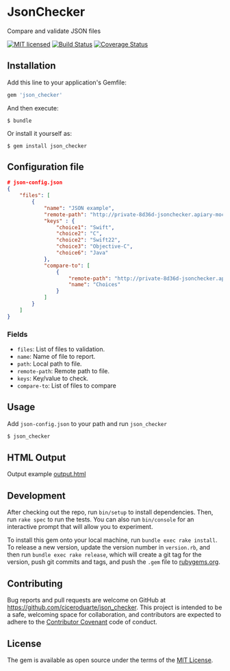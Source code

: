 # JsonChecker

Compare and validate JSON files

[![MIT licensed](https://img.shields.io/badge/license-MIT-blue.svg)](https://raw.githubusercontent.com/hyperium/hyper/master/LICENSE)
[![Build Status](https://travis-ci.org/ciceroduarte/json_checker.svg?branch=master)](https://travis-ci.org/ciceroduarte/json_checker)
[![Coverage Status](https://coveralls.io/repos/github/ciceroduarte/json_checker/badge.svg?branch=master)](https://coveralls.io/github/ciceroduarte/json_checker?branch=master)

## Installation

Add this line to your application's Gemfile:

```ruby
gem 'json_checker'
```

And then execute:

    $ bundle

Or install it yourself as:

    $ gem install json_checker

## Configuration file

```json
# json-config.json
{
    "files": [
        {
			"name": "JSON example",
			"remote-path": "http://private-8d36d-jsonchecker.apiary-mock.com/choices",
			"keys" : {
				"choice1": "Swift",
		    	"choice2": "C",
		    	"choice2": "Swift22",
		    	"choice3": "Objective-C",
		    	"choice6": "Java"
		    },
		    "compare-to": [
                {
                    "remote-path": "http://private-8d36d-jsonchecker.apiary-mock.com/choices2",
                    "name": "Choices"
                }
		    ]
		}
    ]
}
```

### Fields

* `files`: List of files to validation.
* `name`: Name of file to report.
* `path`: Local path to file.
* `remote-path`: Remote path to file.
* `keys`: Key/value to check.
* `compare-to`: List of files to compare

## Usage

Add `json-config.json` to your path and run `json_checker`
```sh
$ json_checker
```

## HTML Output

Output example [output.html](http://htmlpreview.github.io/?https://github.com/ciceroduarte/json_checker/blob/master/output.html)

## Development

After checking out the repo, run `bin/setup` to install dependencies. Then, run `rake spec` to run the tests. You can also run `bin/console` for an interactive prompt that will allow you to experiment.

To install this gem onto your local machine, run `bundle exec rake install`. To release a new version, update the version number in `version.rb`, and then run `bundle exec rake release`, which will create a git tag for the version, push git commits and tags, and push the `.gem` file to [rubygems.org](https://rubygems.org).

## Contributing

Bug reports and pull requests are welcome on GitHub at https://github.com/ciceroduarte/json_checker. This project is intended to be a safe, welcoming space for collaboration, and contributors are expected to adhere to the [Contributor Covenant](http://contributor-covenant.org) code of conduct.


## License

The gem is available as open source under the terms of the [MIT License](http://opensource.org/licenses/MIT).
